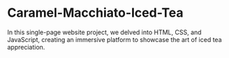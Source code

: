 # Caramel-Macchiato-Iced-Tea
In this single-page website project, we delved into HTML, CSS, and JavaScript, creating an immersive platform to showcase the art of iced tea appreciation.
